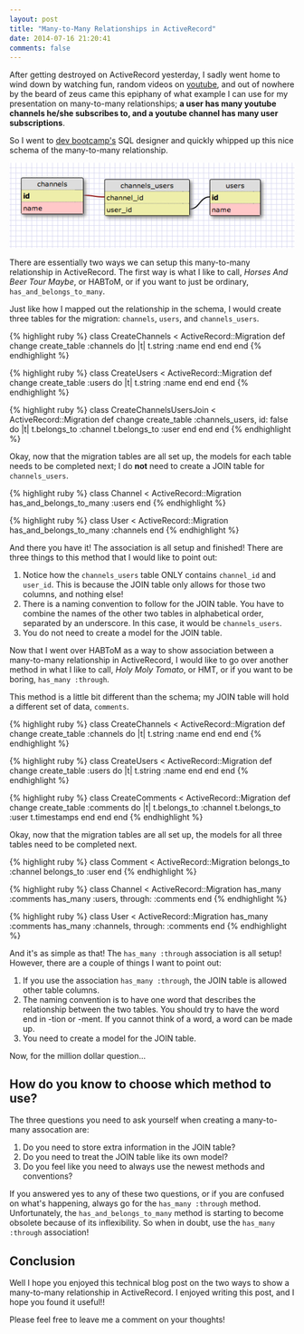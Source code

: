 ```yaml
---
layout: post
title: "Many-to-Many Relationships in ActiveRecord"
date: 2014-07-16 21:20:41
comments: false
---
```


After getting destroyed on ActiveRecord yesterday, I sadly went home to wind down by watching fun, random videos on [youtube](https://www.youtube.com), and out of nowhere by the beard of zeus came this epiphany of what example I can use for my presentation on many-to-many relationships; **a user has many youtube channels he/she subscribes to, and a youtube channel has many user subscriptions**.

So I went to [dev bootcamp's](https://socrates.devbootcamp.com/sql) SQL designer and quickly whipped up this nice schema of the many-to-many relationship.

![alt text](/assets/img/many-to-many.jpg "Many youtube channels & many users")

There are essentially two ways we can setup this many-to-many relationship in ActiveRecord. The first way is what I like to call, *Horses And Beer Tour Maybe*, or HABToM, or if you want to just be ordinary, ```has_and_belongs_to_many```.

Just like how I mapped out the relationship in the schema, I would create three tables for the migration: ```channels```, ```users```, and ```channels_users```.

{% highlight ruby %}
class CreateChannels < ActiveRecord::Migration
  def change
    create_table :channels do |t|
      t.string :name
    end
  end
end
{% endhighlight %}

{% highlight ruby %}
class CreateUsers < ActiveRecord::Migration
  def change
    create_table :users do |t|
      t.string :name
    end
  end
end
{% endhighlight %}

{% highlight ruby %}
class CreateChannelsUsersJoin < ActiveRecord::Migration
  def change
    create_table :channels_users, id: false do |t|
      t.belongs_to :channel
      t.belongs_to :user
    end
  end
end
{% endhighlight %}


Okay, now that the migration tables are all set up, the models for each table needs to be completed next; I do **not** need to create a JOIN table for ```channels_users```.

{% highlight ruby %}
class Channel < ActiveRecord::Migration
  has_and_belongs_to_many :users
end
{% endhighlight %}

{% highlight ruby %}
class User < ActiveRecord::Migration
  has_and_belongs_to_many :channels
end
{% endhighlight %}


And there you have it! The association is all setup and finished! There are three things to this method that I would like to point out:

  1. Notice how the ```channels_users``` table ONLY contains ```channel_id``` and ```user_id```. This is because the JOIN table only allows for those two columns, and nothing else!
  2. There is a naming convention to follow for the JOIN table. You have to combine the names of the other two tables in alphabetical order, separated by an underscore. In this case, it would be ```channels_users```.
  3. You do not need to create a model for the JOIN table.


Now that I went over HABToM as a way to show association between a many-to-many relationship in ActiveRecord, I would like to go over another method in what I like to call, *Holy Moly Tomato*, or HMT, or if you want to be boring, ```has_many :through```.

This method is a little bit different than the schema; my JOIN table will hold a different set of data, ```comments```.

{% highlight ruby %}
class CreateChannels < ActiveRecord::Migration
  def change
    create_table :channels do |t|
      t.string :name
    end
  end
end
{% endhighlight %}

{% highlight ruby %}
class CreateUsers < ActiveRecord::Migration
  def change
    create_table :users do |t|
      t.string :name
    end
  end
end
{% endhighlight %}

{% highlight ruby %}
class CreateComments < ActiveRecord::Migration
  def change
    create_table :comments do |t|
      t.belongs_to :channel
      t.belongs_to :user
      t.timestamps
    end
  end
end
{% endhighlight %}


Okay, now that the migration tables are all set up, the models for all three tables need to be completed next.

{% highlight ruby %}
class Comment < ActiveRecord::Migration
  belongs_to :channel
  belongs_to :user
end
{% endhighlight %}

{% highlight ruby %}
class Channel < ActiveRecord::Migration
  has_many :comments
  has_many :users, through: :comments
end
{% endhighlight %}

{% highlight ruby %}
class User < ActiveRecord::Migration
  has_many :comments
  has_many :channels, through: :comments
end
{% endhighlight %}


And it's as simple as that! The ```has_many :through``` association is all setup! However, there are a couple of things I want to point out:

  1. If you use the association ```has_many :through```, the JOIN table is allowed other table columns.
  2. The naming convention is to have one word that describes the relationship between the two tables. You should try to have the word end in -tion or -ment. If you cannot think of a word, a word can be made up.
  3. You need to create a model for the JOIN table.

Now, for the million dollar question...

## How do you know to choose which method to use?

The three questions you need to ask yourself when creating a many-to-many assocation are:

  1. Do you need to store extra information in the JOIN table?
  2. Do you need to treat the JOIN table like its own model?
  3. Do you feel like you need to always use the newest methods and conventions?


If you answered yes to any of these two questions, or if you are confused on what's happening, always go for the ```has_many :through``` method. Unfortunately, the ```has_and_belongs_to_many``` method is starting to become obsolete because of its inflexibility. So when in doubt, use the ```has_many :through``` association!


## Conclusion

Well I hope you enjoyed this technical blog post on the two ways to show a many-to-many relationship in ActiveRecord. I enjoyed writing this post, and I hope you found it useful!!

Please feel free to leave me a comment on your thoughts!